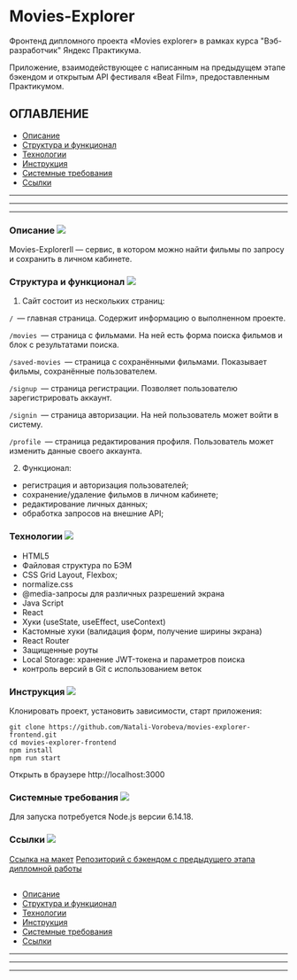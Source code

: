 # Movies-Explorer

Фронтенд дипломного проекта «Movies explorer» в рамках курса "Вэб-разработчик" Яндекс Практикума.

Приложение, взаимодействующее с написанным на предыдущем этапе бэкендом и открытым API фестиваля «Beat Film»,
предоставленным Практикумом.

## ОГЛАВЛЕНИЕ
* [Описание](#описание  'Переход к пункту "Описание"')
* [Структура и функционал](#структура-и-функционал 'Переход к пункту "Структура и функционал"')
* [Технологии](#технологии 'Переход к пункту "Технологии"')
* [Инструкция](#инструкция 'Переход к пункту "Инструкция"')
* [Системные требования](#системные-требования 'Переход к пункту "Системные требования"')
* [Ссылки](#ссылки 'Переход к пункту "Ссылки"')
***
***
***
###  Описание ![](https://cdn.jsdelivr.net/gh/Readme-Workflows/Readme-Icons@main/icons/octicons/ApprovedChanges.svg)
Movies-Explorerll — cервис, в котором можно найти фильмы по запросу и сохранить в личном кабинете.


### Структура и функционал ![](https://cdn.jsdelivr.net/gh/Readme-Workflows/Readme-Icons@main/icons/octicons/ApprovedChanges.svg)
1. Сайт состоит из нескольких страниц:

```/ ```— главная страница. Содержит информацию о выполненном проекте.

```/movies ```— страница с фильмами. На ней есть форма поиска фильмов и блок с результатами поиска.

```/saved-movies ```— страница с сохранёнными фильмами. Показывает фильмы, сохранённые пользователем.

```/signup ```— страница регистрации. Позволяет пользователю зарегистрировать аккаунт.

```/signin ```— страница авторизации. На ней пользователь может войти в систему.

```/profile ```— страница редактирования профиля. Пользователь может изменить данные своего аккаунта.

2. Функционал:

* регистрация и авторизация пользователей;
* сохранение/удаление фильмов в личном кабинете;
* редактирование личных данных;
* обработка запросов на внешние API;

### Технологии ![](https://cdn.jsdelivr.net/gh/Readme-Workflows/Readme-Icons@main/icons/octicons/ApprovedChanges.svg)
* HTML5
* Файловая структура по БЭМ
* CSS Grid Layout, Flexbox;
* normalize.css
* @media-запросы для различных разрешений экрана
* Java Script
* React
* Хуки (useState, useEffect, useContext)
* Кастомные хуки (валидация форм, получение ширины экрана)
* React Router
* Защищенные роуты
* Local Storage: хранение JWT-токена и параметров поиска
* контроль версий в Git с использованием веток

### Инструкция ![](https://cdn.jsdelivr.net/gh/Readme-Workflows/Readme-Icons@main/icons/octicons/ApprovedChanges.svg)
Клонировать проект, установить зависимости, старт приложения:
```
git clone https://github.com/Natali-Vorobeva/movies-explorer-frontend.git
cd movies-explorer-frontend
npm install
npm run start
```
Открыть в браузере http://localhost:3000


### Системные требования ![](https://cdn.jsdelivr.net/gh/Readme-Workflows/Readme-Icons@main/icons/octicons/ApprovedChanges.svg)
Для запуска потребуется Node.js версии 6.14.18.



### Ссылки ![](https://cdn.jsdelivr.net/gh/Readme-Workflows/Readme-Icons@main/icons/octicons/ApprovedChanges.svg)
[Ссылка на макет](https://disk.yandex.ru/d/-kBJ0A7bgcTBjg)
[Репозиторий с бэкендом с предыдущего этапа дипломной работы](https://github.com/Natali-Vorobeva/movies-explorer-api)

## 
* [Описание](#описание  'Переход к пункту "Описание"')
* [Структура и функционал](#структура-и-функционал 'Переход к пункту "Структура и функционал"')
* [Технологии](#технологии 'Переход к пункту "Технологии"')
* [Инструкция](#инструкция 'Переход к пункту "Инструкция"')
* [Системные требования](#системные-требования 'Переход к пункту "Системные требования"')
* [Ссылки](#ссылки 'Переход к пункту "Ссылки"')
***
***
***
